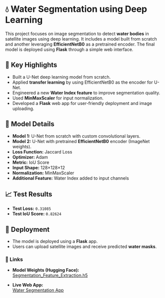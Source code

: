 # 💧 Water Segmentation using Deep Learning

This project focuses on image segmentation to detect **water bodies** in satellite images using deep learning. It includes a model built from scratch and another leveraging **EfficientNetB0** as a pretrained encoder. The final model is deployed using **Flask** through a simple web interface.

## 📌 Key Highlights

- Built a U-Net deep learning model from scratch.
- Applied **transfer learning** by using EfficientNetB0 as the encoder for U-Net.
- Engineered a new **Water Index feature** to improve segmentation quality.
- Used **MinMaxScaler** for input normalization.
- Developed a **Flask** web app for user-friendly deployment and image uploading.

## 🧠 Model Details

- **Model 1:** U-Net from scratch with custom convolutional layers.
- **Model 2:** U-Net with pretrained **EfficientNetB0** encoder (ImageNet weights).
- **Loss Function:** Jaccard Loss  
- **Optimizer:** Adam  
- **Metric:** IoU Score  
- **Input Shape:** 128×128×12  
- **Normalization:** MinMaxScaler  
- **Additional Feature:** Water Index added to input channels

## 📈 Test Results

- **Test Loss:** `0.31085`
- **Test IoU Score:** `0.82624`

## 🚀 Deployment

- The model is deployed using a **Flask** app.
- Users can upload satellite images and receive predicted **water masks**.

### 🔗 Links

- **Model Weights (Hugging Face):**  
  [Segmentation_Feature_Extraction.h5](https://huggingface.co/Reem1/Segmentation_Feature_Extraction.h5/resolve/main/Segmentation_Feature_Extraction.h5)

- **Live Web App:**  
  [Water Segmentation App](https://water-segmentation-production-3f21.up.railway.app/)
